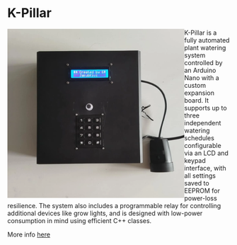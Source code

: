 # K-Pillar

<img align="left" width="400" src="assets/hardware.webp">

K-Pillar is a fully automated plant watering system controlled by an Arduino Nano with a custom expansion board. It supports up to three independent watering schedules configurable via an LCD and keypad interface, with all settings saved to EEPROM for power-loss resilience. The system also includes a programmable relay for controlling additional devices like grow lights, and is designed with low-power consumption in mind using efficient C++ classes.

More info [here](https://jakubkivi.github.io#portfolio-modal-k-pillar)
